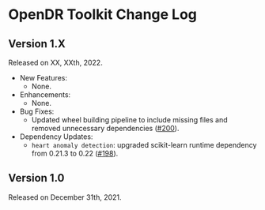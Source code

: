 # OpenDR Toolkit Change Log

## Version 1.X
Released on XX, XXth, 2022.

  - New Features:
    - None.
  - Enhancements:
    - None.
  - Bug Fixes:
    - Updated wheel building pipeline to include missing files and removed unnecessary dependencies ([#200](https://github.com/opendr-eu/opendr/pull/200)).
  - Dependency Updates:
    - `heart anomaly detection`: upgraded scikit-learn runtime dependency from 0.21.3 to 0.22 ([#198](https://github.com/opendr-eu/opendr/pull/198)).


## Version 1.0
Released on December 31th, 2021.